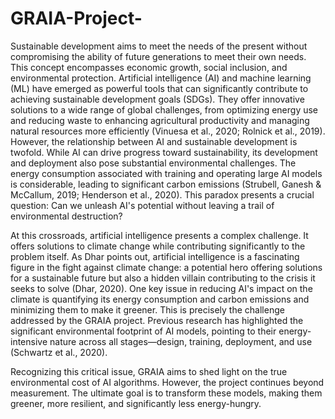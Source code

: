 # GRAIA-Project-

Sustainable development aims to meet the needs of the present without compromising the ability of future generations to meet their own needs. This concept encompasses economic growth, social inclusion, and environmental protection. Artificial intelligence (AI) and machine learning (ML) have emerged as powerful tools that can significantly contribute to achieving sustainable development goals (SDGs). They offer innovative solutions to a wide range of global challenges, from optimizing energy use and reducing waste to enhancing agricultural productivity and managing natural resources more efficiently (Vinuesa et al., 2020; Rolnick et al., 2019).
However, the relationship between AI and sustainable development is twofold. While AI can drive progress toward sustainability, its development and deployment also pose substantial environmental challenges. The energy consumption associated with training and operating large AI models is considerable, leading to significant carbon emissions (Strubell, Ganesh & McCallum, 2019; Henderson et al., 2020). This paradox presents a crucial question: Can we unleash AI's potential without leaving a trail of environmental destruction?


At this crossroads, artificial intelligence presents a complex challenge. It offers solutions to climate change while contributing significantly to the problem itself. As Dhar points out, artificial intelligence is a fascinating figure in the fight against climate change: a potential hero offering solutions for a sustainable future but also a hidden villain contributing to the crisis it seeks to solve (Dhar, 2020).
One key issue in reducing AI's impact on the climate is quantifying its energy consumption and carbon emissions and minimizing them to make it greener. This is precisely the challenge addressed by the GRAIA project. Previous research has highlighted the significant environmental footprint of AI models, pointing to their energy-intensive nature across all stages—design, training, deployment, and use (Schwartz et al., 2020).

Recognizing this critical issue, GRAIA aims to shed light on the true environmental cost of AI algorithms. However, the project continues beyond measurement. The ultimate goal is to transform these models, making them greener, more resilient, and significantly less energy-hungry.
